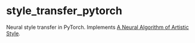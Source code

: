 style_transfer_pytorch
======================

Neural style transfer in PyTorch. Implements [A Neural Algorithm of Artistic Style](http://arxiv.org/abs/1508.06576).
